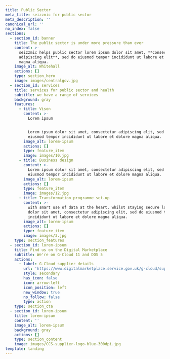 ```yaml
---
title: Public Sector
meta_title: seizzmic for public sector
meta_description: ''
canonical_url: ''
no_index: false
sections:
  - section_id: banner
    title: The public sector is under more pressure than ever
    content: >-
      seizzmic helps public sector lorem ipsum dolor sit amet, **consectetur
      adipiscing elit**, sed do eiusmod tempor incididunt ut labore et dolore
      magna aliqua.
    image_alt: Whitehall
    actions: []
    type: section_hero
    image: images/centralgov.jpg
  - section_id: services
    title: services for public sector and health
    subtitle: we have a range of services
    background: gray
    features:
      - title: Vison
        content: >-
          Lorem ipsum


          Lorem ipsum dolor sit amet, consectetur adipiscing elit, sed do
          eiusmod tempor incididunt ut labore et dolore magna aliqua.
        image_alt: lorem-ipsum
        actions: []
        type: feature_item
        image: images/10.jpg
      - title: Business design
        content: >-
          Lorem ipsum dolor sit amet, consectetur adipiscing elit, sed do
          eiusmod tempor incididunt ut labore et dolore magna aliqua.
        image_alt: lorem-ipsum
        actions: []
        type: feature_item
        image: images/12.jpg
      - title: Transformation programme set-up
        content: >-
          with smart use of data at the heart. whilst staying secure lorem ipsum
          dolor sit amet, consectetur adipiscing elit, sed do eiusmod tempor
          incididunt ut labore et dolore magna aliqua.
        image_alt: lorem-ipsum
        actions: []
        type: feature_item
        image: images/3.jpg
    type: section_features
  - section_id: lorem-ipsum
    title: Find us on the Digital Marketplace
    subtitle: We're on G-Cloud 11 and DOS 5
    actions:
      - label: G-Cloud supplier details
        url: 'https://www.digitalmarketplace.service.gov.uk/g-cloud/supplier/709370'
        style: secondary
        has_icon: false
        icon: arrow-left
        icon_position: left
        new_window: true
        no_follow: false
        type: action
    type: section_cta
  - section_id: lorem-ipsum
    title: lorem-ipsum
    content: ''
    image_alt: lorem-ipsum
    background: gray
    actions: []
    type: section_content
    image: images/CCS-supplier-logo-blue-300dpi.jpg
template: landing
---
```

